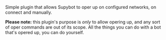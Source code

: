 Simple plugin that allows Supybot to oper up on configured networks, on connect and manually.

**Please note:** this plugin's purpose is *only* to allow opering up, and any sort of oper commands are out of its scope. All the things you can do with a bot that's opered up, you can do yourself.
